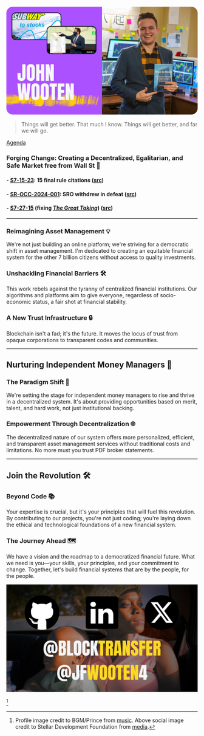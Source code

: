 [![intro](imgs/cover.png)](https://wooten.link/explainer)

> Things will get better. That much I know. Things will get better, and far we will go.

[Agenda](https://github.com/users/JFWooten4/projects/1)

### Forging Change: Creating a Decentralized, Egalitarian, and Safe Market free from Wall St 📄

#### - [S7-15-23](https://wooten.link/EDGAR): 15 final rule citations ([src](https://wooten.link/edgar-resp))
#### - [SR-OCC-2024-001](https://wooten.link/OCC): SRO withdrew in defeat ([src](https://x.com/WhatCanIMT/status/1838337521325137975))
#### - [S7-27-15](https://wooten.link/TAR) (fixing [_The Great Taking_](https://youtu.be/GDrj7iDUly4)) ([src](https://thegreattaking.com))

---

### Reimagining Asset Management 💡
We're not just building an online platform; we're striving for a democratic shift in asset management. I'm dedicated to creating an equitable financial system for the other 7 billion citizens without access to quality investments.

### Unshackling Financial Barriers 🛠
This work rebels against the tyranny of centralized financial institutions. Our algorithms and platforms aim to give everyone, regardless of socio-economic status, a fair shot at financial stability.

### A New Trust Infrastructure 🔒
Blockchain isn't a fad; it's the future. It moves the locus of trust from opaque corporations to transparent codes and communities.

---

## Nurturing Independent Money Managers 🚀

### The Paradigm Shift 🔄
We're setting the stage for independent money managers to rise and thrive in a decentralized system. It's about providing opportunities based on merit, talent, and hard work, not just institutional backing.

### Empowerment Through Decentralization 🌐
The decentralized nature of our system offers more personalized, efficient, and transparent asset management services without traditional costs and limitations. No more must you trust PDF broker statements.

---

## Join the Revolution 🛠

### Beyond Code 📚
Your expertise is crucial, but it's your principles that will fuel this revolution. By contributing to our projects, you're not just coding; you're laying down the ethical and technological foundations of a new financial system.

### The Journey Ahead 🗺
We have a vision and the roadmap to a democratized financial future. What we need is you—your skills, your principles, and your commitment to change. Together, let's build financial systems that are by the people, for the people.

[![more](imgs/socials.png)](https://github.com/JFWooten4/JFWooten4/issues/4)

[^pic]

[^pic]: Profile image credit to BGM/Prince from [music](https://youtu.be/6OoSnurHlr8). Above social image credit to Stellar Development Foundation from [media](https://docs.google.com/presentation/d/1Au5rroYIYN675IZ7FHvjw2ehpIHQSo6g7X6n1AtAKk0/edit).
